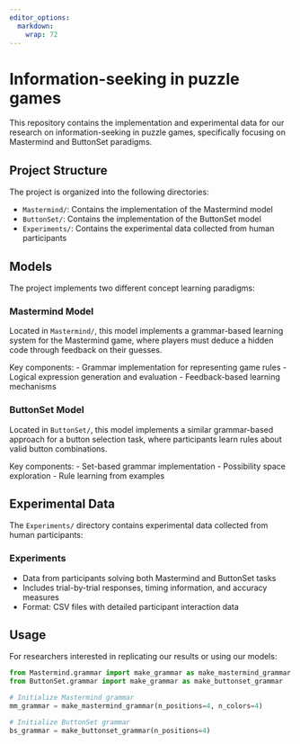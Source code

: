 ```yaml
---
editor_options: 
  markdown: 
    wrap: 72
---
```


# Information-seeking in puzzle games

This repository contains the implementation and experimental data for
our research on information-seeking in puzzle games, specifically
focusing on Mastermind and ButtonSet paradigms.

## Project Structure

The project is organized into the following directories:

- `Mastermind/`: Contains the implementation of the Mastermind model
- `ButtonSet/`: Contains the implementation of the ButtonSet model
- `Experiments/`: Contains the experimental data collected from human participants

## Models

The project implements two different concept learning paradigms:

### Mastermind Model

Located in `Mastermind/`, this model implements a grammar-based learning
system for the Mastermind game, where players must deduce a hidden code
through feedback on their guesses.

Key components: - Grammar implementation for representing game rules -
Logical expression generation and evaluation - Feedback-based learning
mechanisms

### ButtonSet Model

Located in `ButtonSet/`, this model implements a similar grammar-based
approach for a button selection task, where participants learn rules
about valid button combinations.

Key components: - Set-based grammar implementation - Possibility space
exploration - Rule learning from examples

## Experimental Data

The `Experiments/` directory contains experimental data collected from
human participants:

### Experiments

-   Data from participants solving both Mastermind and ButtonSet tasks
-   Includes trial-by-trial responses, timing information, and accuracy
    measures
-   Format: CSV files with detailed participant interaction data

## Usage

For researchers interested in replicating our results or using our
models:

``` python
from Mastermind.grammar import make_grammar as make_mastermind_grammar
from ButtonSet.grammar import make_grammar as make_buttonset_grammar

# Initialize Mastermind grammar
mm_grammar = make_mastermind_grammar(n_positions=4, n_colors=4)

# Initialize ButtonSet grammar
bs_grammar = make_buttonset_grammar(n_positions=4)
```

